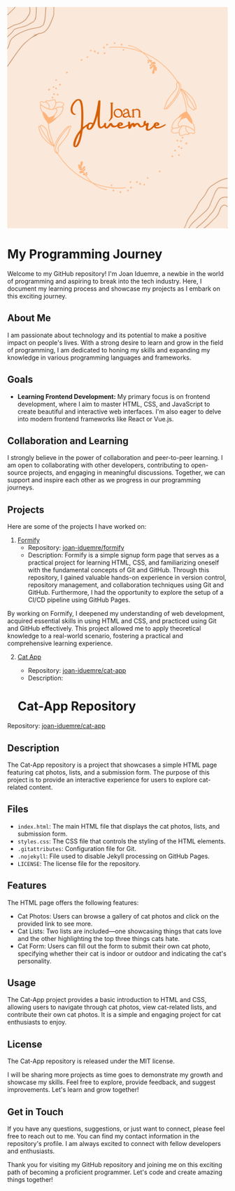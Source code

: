 ![Joan Iduemre](joan-iduemre.png)

# My Programming Journey

Welcome to my GitHub repository! I'm Joan Iduemre, a newbie in the world of programming and aspiring to break into the tech industry. Here, I document my learning process and showcase my projects as I embark on this exciting journey.

## About Me
I am passionate about technology and its potential to make a positive impact on people's lives. With a strong desire to learn and grow in the field of programming, I am dedicated to honing my skills and expanding my knowledge in various programming languages and frameworks.

## Goals
- **Learning Frontend Development:** My primary focus is on frontend development, where I aim to master HTML, CSS, and JavaScript to create beautiful and interactive web interfaces. I'm also eager to delve into modern frontend frameworks like React or Vue.js.

## Collaboration and Learning
I strongly believe in the power of collaboration and peer-to-peer learning. I am open to collaborating with other developers, contributing to open-source projects, and engaging in meaningful discussions. Together, we can support and inspire each other as we progress in our programming journeys.

## Projects

Here are some of the projects I have worked on:

1. [Formify](https://joan-iduemre.github.io/formify)
   - Repository: [joan-iduemre/formify](https://github.com/joan-iduemre/formify)
   - Description: Formify is a simple signup form page that serves as a practical project for learning HTML, CSS, and familiarizing oneself with the fundamental concepts of Git and GitHub. Through this repository, I gained valuable hands-on experience in version control, repository management, and collaboration techniques using Git and GitHub. Furthermore, I had the opportunity to explore the setup of a CI/CD pipeline using GitHub Pages.

By working on Formify, I deepened my understanding of web development, acquired essential skills in using HTML and CSS, and practiced using Git and GitHub effectively. This project allowed me to apply theoretical knowledge to a real-world scenario, fostering a practical and comprehensive learning experience.

2. [Cat App](https://joan-iduemre.github.io/cat-app)
   - Repository: [joan-iduemre/cat-app](https://github.com/joan-iduemre/cat-app)
   - Description:
   
   
   
   
   # Cat-App Repository

Repository: [joan-iduemre/cat-app](https://github.com/joan-iduemre/cat-app)

## Description

The Cat-App repository is a project that showcases a simple HTML page featuring cat photos, lists, and a submission form. The purpose of this project is to provide an interactive experience for users to explore cat-related content.

## Files

- `index.html`: The main HTML file that displays the cat photos, lists, and submission form.
- `styles.css`: The CSS file that controls the styling of the HTML elements.
- `.gitattributes`: Configuration file for Git.
- `.nojekyll`: File used to disable Jekyll processing on GitHub Pages.
- `LICENSE`: The license file for the repository.

## Features

The HTML page offers the following features:

- Cat Photos: Users can browse a gallery of cat photos and click on the provided link to see more.
- Cat Lists: Two lists are included—one showcasing things that cats love and the other highlighting the top three things cats hate.
- Cat Form: Users can fill out the form to submit their own cat photo, specifying whether their cat is indoor or outdoor and indicating the cat's personality.

## Usage

The Cat-App project provides a basic introduction to HTML and CSS, allowing users to navigate through cat photos, view cat-related lists, and contribute their own cat photos. It is a simple and engaging project for cat enthusiasts to enjoy.

## License

The Cat-App repository is released under the MIT license.


   
   
   
   
   



I will be sharing more projects as time goes to demonstrate my growth and showcase my skills. Feel free to explore, provide feedback, and suggest improvements. Let's learn and grow together!
## Get in Touch
If you have any questions, suggestions, or just want to connect, please feel free to reach out to me. You can find my contact information in the repository's profile. I am always excited to connect with fellow developers and enthusiasts.

Thank you for visiting my GitHub repository and joining me on this exciting path of becoming a proficient programmer. Let's code and create amazing things together!





<!--
 ### Hi there 👋 

**joan-iduemre/joan-iduemre** is a ✨ _special_ ✨ repository because its `README.md` (this file) appears on your GitHub profile.

Here are some ideas to get you started:

- 🔭 I’m currently working on ...
- 🌱 I’m currently learning ...
- 👯 I’m looking to collaborate on ...
- 🤔 I’m looking for help with ...
- 💬 Ask me about ...
- 📫 How to reach me: ...
- 😄 Pronouns: ...
- ⚡ Fun fact: ...
-->
